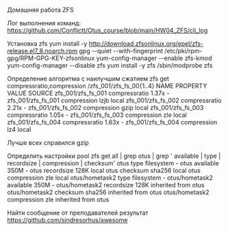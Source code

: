 Домашняя работа ZFS

Лог выполнения команд: https://github.com/Conflictt/Otus_course/blob/main/HW04_ZFS/cli_log

Установка zfs
yum install -y http://download.zfsonlinux.org/epel/zfs-release.el7_8.noarch.rpm
gpg --quiet --with-fingerprint /etc/pki/rpm-gpg/RPM-GPG-KEY-zfsonlinux
yum-config-manager --enable zfs-kmod
yum-config-manager --disable zfs
yum install -y zfs
/sbin/modprobe zfs

Определение алгоритма с наилучшим сжатием
zfs get compressratio,compression /zfs_001/zfs_fs_00{1..4}
NAME                PROPERTY       VALUE     SOURCE
zfs_001/zfs_fs_001  compressratio  1.37x     -
zfs_001/zfs_fs_001  compression    lzjb      local
zfs_001/zfs_fs_002  compressratio  2.21x     -
zfs_001/zfs_fs_002  compression    gzip      local
zfs_001/zfs_fs_003  compressratio  1.05x     -
zfs_001/zfs_fs_003  compression    zle       local
zfs_001/zfs_fs_004  compressratio  1.63x     -
zfs_001/zfs_fs_004  compression    lz4       local

Лучше всех справился gzip

Определить настройки pool
zfs get all | grep otus | grep ' available \| type \| recordsize \| compression \| checksum'
otus                type                  filesystem             -
otus                available             350M                   -
otus                recordsize            128K                   local
otus                checksum              sha256                 local
otus                compression           zle                    local
otus/hometask2      type                  filesystem             -
otus/hometask2      available             350M                   -
otus/hometask2      recordsize            128K                   inherited from otus
otus/hometask2      checksum              sha256                 inherited from otus
otus/hometask2      compression           zle                    inherited from otus

Найти сообщение от преподавателей
результат https://github.com/sindresorhus/awesome
